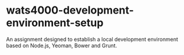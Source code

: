 # wats4000-development-environment-setup
An assignment designed to establish a local development environment based on Node.js, Yeoman, Bower and Grunt.
